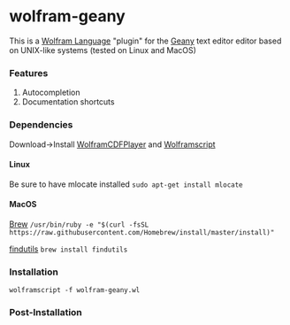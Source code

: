 # wolfram-geany

This is a [Wolfram Language](https://en.wikipedia.org/wiki/Wolfram_Language) "plugin" for the [Geany](https://www.geany.org/) text editor editor based on UNIX-like systems (tested on Linux and MacOS)


### Features

1. Autocompletion
2. Documentation shortcuts

### Dependencies

Download->Install [WolframCDFPlayer](https://www.wolfram.com/cdf-player) and [Wolframscript](https://www.wolfram.com/wolframscript)

#### Linux
Be sure to have mlocate installed 
  `sudo apt-get install mlocate`

#### MacOS

[Brew](https://brew.sh/) 
  `/usr/bin/ruby -e "$(curl -fsSL https://raw.githubusercontent.com/Homebrew/install/master/install)"`

[findutils](http://macappstore.org/findutils/) 
  `brew install findutils`


### Installation

`wolframscript -f wolfram-geany.wl`


### Post-Installation

